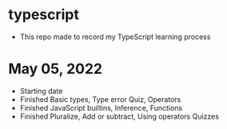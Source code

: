 # typescript
- This repo made to record my TypeScript learning process

# May 05, 2022
- Starting date
- Finished Basic types, Type error Quiz, Operators
- Finished JavaScript builtins, Inference, Functions
- Finished Pluralize, Add or subtract, Using operators Quizzes
